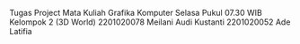 Tugas Project Mata Kuliah Grafika Komputer Selasa Pukul 07.30 WIB
Kelompok 2 (3D World)
2201020078 Meilani Audi Kustanti
2201020052 Ade Latifia
